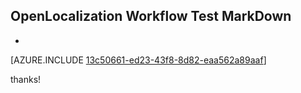 ## OpenLocalization Workflow Test MarkDown
* 

[AZURE.INCLUDE [13c50661-ed23-43f8-8d82-eaa562a89aaf](calleeMd1.md)]

 
thanks!